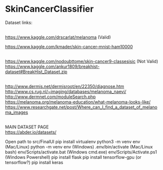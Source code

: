 # SkinCancerClassifier

Dataset links:

<br>https://www.kaggle.com/drscarlat/melanoma (Valid)

https://www.kaggle.com/kmader/skin-cancer-mnist-ham10000

<br> https://www.kaggle.com/nodoubttome/skin-cancer9-classesisic (Not Valid)
<br> https://www.kaggle.com/ankur1809/breakhist-dataset#BreakHist_Dataset.zip

<br> http://www.dermis.net/dermisroot/en/22350/diagnose.htm
<br> http://www.cs.rug.nl/~imaging/databases/melanoma_naevi/
<br> http://www.dermnet.com/moduleSearch.php
<br> https://melanoma.org/melanoma-education/what-melanoma-looks-like/
<br> https://www.researchgate.net/post/Where_can_I_find_a_dataset_of_melanoma_images

<br> MAIN DATASET PAGE
<br> https://abder.io/datasets/


Open path to src/FinalUI
pip install virtualenv
python3 -m venv env (Mac/Linux)
python -m venv env (Windows)
.env/bin/activate (Mac/Linux bash)
env/Scripts/activate.bat (Windows cmd.exe)
env/Scripts/Activate.ps1 (Windows Powershell)
pip install flask
pip install tensorflow-gpu (or tensorflow?)
pip install keras
